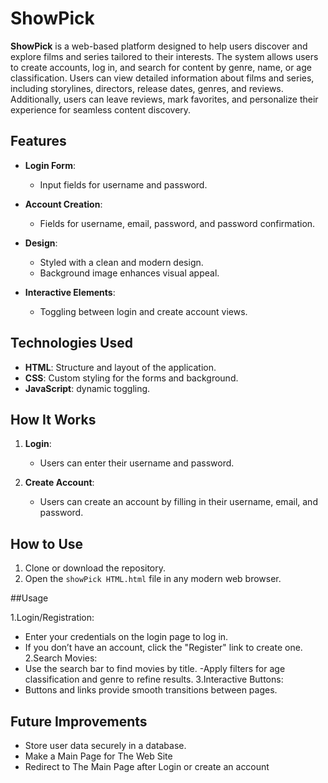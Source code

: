 # ShowPick

**ShowPick** is a web-based platform designed to help users discover and explore films and series tailored to their interests. The system allows users to create accounts, log in,
and search for content by genre, name, or age classification. Users can view detailed information about films and series, including storylines, directors, release dates, genres,
and reviews. Additionally, users can leave reviews, mark favorites, and personalize their
experience for seamless content discovery.

## Features

- **Login Form**: 
  - Input fields for username and password.
  
- **Account Creation**: 
  - Fields for username, email, password, and password confirmation.
  
- **Design**:
  - Styled with a clean and modern design.
  - Background image enhances visual appeal.

- **Interactive Elements**:
  - Toggling between login and create account views.

## Technologies Used

- **HTML**: Structure and layout of the application.
- **CSS**: Custom styling for the forms and background.
- **JavaScript**: dynamic toggling.

## How It Works

1. **Login**:
   - Users can enter their username and password.

2. **Create Account**:
   - Users can create an account by filling in their username, email, and password.
     


## How to Use

1. Clone or download the repository.
2. Open the `showPick HTML.html` file in any modern web browser.


##Usage

1.Login/Registration:
- Enter your credentials on the login page to log in.
- If you don’t have an account, click the "Register" link to create one.
2.Search Movies:
- Use the search bar to find movies by title.
-Apply filters for age classification and genre to refine results.
3.Interactive Buttons:
- Buttons and links provide smooth transitions between pages.


## Future Improvements

- Store user data securely in a database.
- Make a Main Page for The Web Site
- Redirect to The Main Page after Login or create an account


